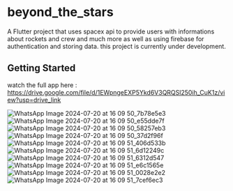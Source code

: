 # beyond_the_stars

A Flutter project that uses spacex api to provide users with informations about rockets and crew and much more 
as well as using firebase for authentication and storing data.
this project is currently under development.

## Getting Started

watch the full app here :
https://drive.google.com/file/d/1EWpngeEXP5Ykd6V3QRQSl250ih_CuK1z/view?usp=drive_link

![WhatsApp Image 2024-07-20 at 16 09 50_7b78e5e3](https://github.com/user-attachments/assets/0f77fbc7-f5cc-4121-a052-72f207042aa5)
![WhatsApp Image 2024-07-20 at 16 09 50_e55dde7f](https://github.com/user-attachments/assets/2d50136c-270f-4eff-a232-44cd1927689b)
![WhatsApp Image 2024-07-20 at 16 09 50_58257eb3](https://github.com/user-attachments/assets/3820fa9d-d346-460f-b868-22bac4c987e7)
![WhatsApp Image 2024-07-20 at 16 09 50_37d2f96f](https://github.com/user-attachments/assets/c7b530ce-f7e3-4726-95b9-000e65ad123f)
![WhatsApp Image 2024-07-20 at 16 09 51_406d533b](https://github.com/user-attachments/assets/00319694-fc8a-4ee3-94fb-353982aa3184)
![WhatsApp Image 2024-07-20 at 16 09 51_6d12249c](https://github.com/user-attachments/assets/d7593622-6c33-4ec4-b7c7-dfe3e9d44652)
![WhatsApp Image 2024-07-20 at 16 09 51_6312d547](https://github.com/user-attachments/assets/1c10876a-48bb-443a-b857-0a0e1ea7129a)
![WhatsApp Image 2024-07-20 at 16 09 51_e6c1565e](https://github.com/user-attachments/assets/9c6b9b07-5ac2-46c3-9b80-777242098829)
![WhatsApp Image 2024-07-20 at 16 09 51_0028e2e2](https://github.com/user-attachments/assets/212c8fec-4d94-4bd4-91ff-4aea0e92cb56)
![WhatsApp Image 2024-07-20 at 16 09 51_7cef6ec3](https://github.com/user-attachments/assets/bc93a532-4051-4566-8f6c-9603f63e7a32)
